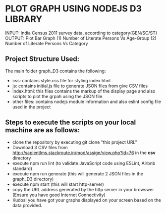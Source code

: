 # PLOT GRAPH USING NODEJS D3 LIBRARY
INPUT: India Census 2011 survey data, according to category(GEN/SC/ST) 
OUTPUT: Plot Bar Graph (1) Number of Literate Persons Vs Age-Group (2) Number of Literate Persons Vs Category

## Project Structure Used:
The main folder graph_D3 contains the following:
* css: contains style.css file for styling index.html
* js: contains initial.js file to generate JSON files from give CSV files
* index.html: this files contains the markup of the display page and also scripts to plot the grpah using the JSON file.
* other files: contains nodejs module information and also eslint config file used in the project

## Steps to execute the scripts on your local machine are as follows:
* clone the repository by executing git clone "this project URL"
* Download 3 CSV files from http://sapientlms.stackroute.in/mod/assign/view.php?id=76 in the **csv** directory 
* execute npm run lint (to validate JavaScript code using ESLint, Airbnb standard)
* execute npm run generate (this will generate 2 JSON files in the graph_D3 directory)
* execute npm start (this will start http-server)
* copy the URL address generated by the http server in your browswer  (Ensure you have good Internet Connectivity)
* Kudos! you have got your graphs displayed on your screen based on the data provided.




